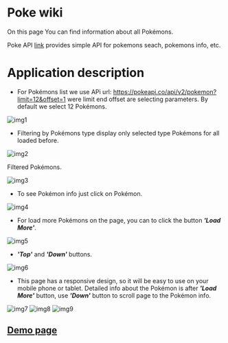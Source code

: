 # Poke wiki
On this page You can find information about all Pokémons.

Poke API [link](https://pokeapi.co/docs/v2.html) provides simple API for pokemons seach, pokemons info, etc.

# Application description 

+ For Pokémons list we use APi url: https://pokeapi.co/api/v2/pokemon?limit=12&offset=1 were limit end offset are selecting parameters. By default we select 12 Pokémons.

![img1](https://raw.githubusercontent.com/OlenaPauk/Pokemon_Api/master/img/img_1.png)

+ Filtering by Pokémons type display only selected type Pokémons for all loaded before.

![img2](https://raw.githubusercontent.com/OlenaPauk/Pokemon_Api/master/img/img_2.png)

Filtered Pokémons.

![img3](https://raw.githubusercontent.com/OlenaPauk/Pokemon_Api/master/img/img_3.png)

+ To see Pokémon info just click on Pokémon.

![img4](https://raw.githubusercontent.com/OlenaPauk/Pokemon_Api/master/img/img_4.png)

+ For load more Pokémons on the page, you can to click the button ***'Load More'***.

![img5](https://raw.githubusercontent.com/OlenaPauk/Pokemon_Api/master/img/img_5.png)

+ ***'Top'*** and ***'Down'*** buttons. 

![img6](https://raw.githubusercontent.com/OlenaPauk/Pokemon_Api/master/img/img_6.png)

+ This page has a responsive design, so it will be easy to use on your mobile phone or tablet. Detailed info about the Pokémon is after ***'Load More'*** button, use ***'Down'*** button to scroll page to the Pokémon info.

![img7](https://raw.githubusercontent.com/OlenaPauk/Pokemon_Api/master/img/img_7.png)
![img8](https://raw.githubusercontent.com/OlenaPauk/Pokemon_Api/master/img/img_8.png)
![img9](https://raw.githubusercontent.com/OlenaPauk/Pokemon_Api/master/img/img_9.png)

## [Demo page](https://olenapauk.github.io/Pokemon_Angular_API/)
